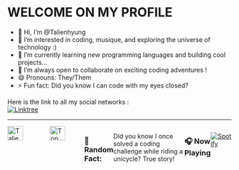 # WELCOME ON MY PROFILE

- 👋 Hi, I’m @Talienhyung
- 👀 I’m interested in coding, musique, and exploring the universe of technology :)
- 🌱 I’m currently learning new programming languages and building cool projects...
- 💞️ I’m always open to collaborate on exciting coding adventures !
- 😄 Pronouns: They/Them
- ⚡ Fun fact: Did you know I can code with my eyes closed?

Here is the link to all my social networks : <br>
[![Linktree](https://img.shields.io/badge/link_tree-fbf1c7)](https://linktr.ee/so_rvr)

***
<div style="display:flex; justify-content:space-between;">
    <div style="display:flex; justify-content:space-between;">
    <img src="https://github-readme-stats.vercel.app/api?username=talienhyung&show_icons=true&theme=gruvbox_light" alt="Talienhyung's GitHub stats" width="45%">
    <img src="https://github-readme-stats.vercel.app/api/top-langs/?username=talienhyung&theme=gruvbox_light" alt="Top Languages" width="45%">
</div>

***
### 🌌 **Random Fact:**
Did you know I once solved a coding challenge while riding a unicycle? True story!

***

### 🎧 Now Playing

[![Spotify](https://novatorem.vercel.app/api/spotify)](https://open.spotify.com/user/yyp9he9qzesdznd5mezl8ehn5)

